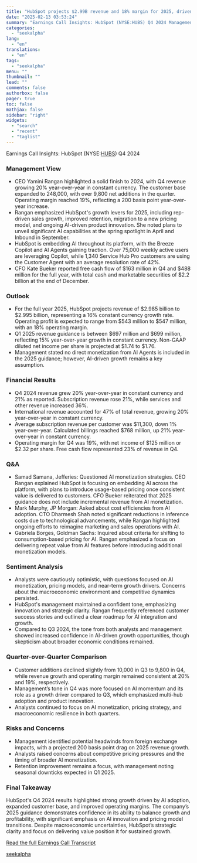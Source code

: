 ```yaml
---
title: "HubSpot projects $2.99B revenue and 18% margin for 2025, driven by AI adoption"
date: "2025-02-13 03:53:24"
summary: "Earnings Call Insights: HubSpot (NYSE:HUBS) Q4 2024 Management View CEO Yamini Rangan highlighted a solid finish to 2024, with Q4 revenue growing 20% year-over-year in constant currency. The customer base expanded to 248,000, with over 9,800 net additions in the quarter. Operating margin reached 19%, reflecting a 200 basis point..."
categories:
  - "seekalpha"
lang:
  - "en"
translations:
  - "en"
tags:
  - "seekalpha"
menu: ""
thumbnail: ""
lead: ""
comments: false
authorbox: false
pager: true
toc: false
mathjax: false
sidebar: "right"
widgets:
  - "search"
  - "recent"
  - "taglist"
---
```


Earnings Call Insights: HubSpot (NYSE:[HUBS](https://seekingalpha.com/symbol/HUBS "HubSpot, Inc.")) Q4 2024

### Management View

* CEO Yamini Rangan highlighted a solid finish to 2024, with Q4 revenue growing 20% year-over-year in constant currency. The customer base expanded to 248,000, with over 9,800 net additions in the quarter. Operating margin reached 19%, reflecting a 200 basis point year-over-year increase.
* Rangan emphasized HubSpot's growth levers for 2025, including rep-driven sales growth, improved retention, migration to a new pricing model, and ongoing AI-driven product innovation. She noted plans to unveil significant AI capabilities at the spring spotlight in April and Inbound in September.
* HubSpot is embedding AI throughout its platform, with the Breeze Copilot and AI Agents gaining traction. Over 75,000 weekly active users are leveraging Copilot, while 1,340 Service Hub Pro customers are using the Customer Agent with an average resolution rate of 42%.
* CFO Kate Bueker reported free cash flow of $163 million in Q4 and $488 million for the full year, with total cash and marketable securities of $2.2 billion at the end of December.

### Outlook

* For the full year 2025, HubSpot projects revenue of $2.985 billion to $2.995 billion, representing a 16% constant currency growth rate. Operating profit is expected to range from $543 million to $547 million, with an 18% operating margin.
* Q1 2025 revenue guidance is between $697 million and $699 million, reflecting 15% year-over-year growth in constant currency. Non-GAAP diluted net income per share is projected at $1.74 to $1.76.
* Management stated no direct monetization from AI Agents is included in the 2025 guidance; however, AI-driven growth remains a key assumption.

### Financial Results

* Q4 2024 revenue grew 20% year-over-year in constant currency and 21% as reported. Subscription revenue rose 21%, while services and other revenue increased 36%.
* International revenue accounted for 47% of total revenue, growing 20% year-over-year in constant currency.
* Average subscription revenue per customer was $11,300, down 1% year-over-year. Calculated billings reached $768 million, up 21% year-over-year in constant currency.
* Operating margin for Q4 was 19%, with net income of $125 million or $2.32 per share. Free cash flow represented 23% of revenue in Q4.

### Q&A

* Samad Samana, Jefferies: Questioned AI monetization strategies. CEO Rangan explained HubSpot is focusing on embedding AI across the platform, with plans to introduce usage-based pricing once consistent value is delivered to customers. CFO Bueker reiterated that 2025 guidance does not include incremental revenue from AI monetization.
* Mark Murphy, JP Morgan: Asked about cost efficiencies from AI adoption. CTO Dharmesh Shah noted significant reductions in inference costs due to technological advancements, while Rangan highlighted ongoing efforts to reimagine marketing and sales operations with AI.
* Gabriela Borges, Goldman Sachs: Inquired about criteria for shifting to consumption-based pricing for AI. Rangan emphasized a focus on delivering repeat value from AI features before introducing additional monetization models.

### Sentiment Analysis

* Analysts were cautiously optimistic, with questions focused on AI monetization, pricing models, and near-term growth drivers. Concerns about the macroeconomic environment and competitive dynamics persisted.
* HubSpot's management maintained a confident tone, emphasizing innovation and strategic clarity. Rangan frequently referenced customer success stories and outlined a clear roadmap for AI integration and growth.
* Compared to Q3 2024, the tone from both analysts and management showed increased confidence in AI-driven growth opportunities, though skepticism about broader economic conditions remained.

### Quarter-over-Quarter Comparison

* Customer additions declined slightly from 10,000 in Q3 to 9,800 in Q4, while revenue growth and operating margin remained consistent at 20% and 19%, respectively.
* Management’s tone in Q4 was more focused on AI momentum and its role as a growth driver compared to Q3, which emphasized multi-hub adoption and product innovation.
* Analysts continued to focus on AI monetization, pricing strategy, and macroeconomic resilience in both quarters.

### Risks and Concerns

* Management identified potential headwinds from foreign exchange impacts, with a projected 200 basis point drag on 2025 revenue growth.
* Analysts raised concerns about competitive pricing pressures and the timing of broader AI monetization.
* Retention improvement remains a focus, with management noting seasonal downticks expected in Q1 2025.

### Final Takeaway

HubSpot's Q4 2024 results highlighted strong growth driven by AI adoption, expanded customer base, and improved operating margins. The company’s 2025 guidance demonstrates confidence in its ability to balance growth and profitability, with significant emphasis on AI innovation and pricing model transitions. Despite macroeconomic uncertainties, HubSpot’s strategic clarity and focus on delivering value position it for sustained growth.

[Read the full Earnings Call Transcript](https://seekingalpha.com/symbol/HUBS/earnings/transcripts)

[seekalpha](https://seekingalpha.com/news/4407385-hubspot-projects-2_99b-revenue-and-18-percent-margin-for-2025-driven-by-ai-adoption)
